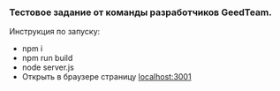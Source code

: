 ### Тестовое задание от команды разработчиков GeedTeam.

Инструкция по запуску:
- npm i
- npm run build
- node server.js
- Открыть в браузере страницу [localhost:3001](localhost:3001)
